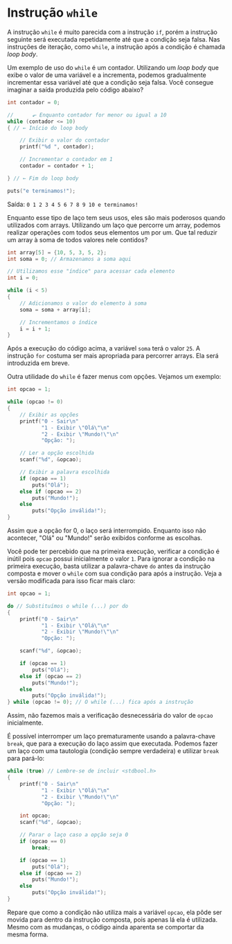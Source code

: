 # Instrução `while`

A instrução `while` é muito parecida com a instrução `if`, porém a instrução
seguinte será executada repetidamente até que a condição seja falsa. Nas
instruções de iteração, como `while`, a instrução após a condição é chamada
_loop body_.

Um exemplo de uso do `while` é um contador. Utilizando um _loop body_ que exibe
o valor de uma variável e a incrementa, podemos gradualmente incrementar essa
variável até que a condição seja falsa. Você consegue imaginar a saída produzida
pelo código abaixo?

```c
int contador = 0;

//      ⬐ Enquanto contador for menor ou igual a 10
while (contador <= 10)
{ // ← Início do loop body

    // Exibir o valor do contador
    printf("%d ", contador);

    // Incrementar o contador em 1
    contador = contador + 1;

} // ← Fim do loop body

puts("e terminamos!");
```

Saída: `0 1 2 3 4 5 6 7 8 9 10 e terminamos!`

Enquanto esse tipo de laço tem seus usos, eles são mais poderosos quando
utilizados com arrays. Utilizando um laço que percorre um array, podemos
realizar operações com todos seus elementos um por um. Que tal reduzir um array
à soma de todos valores nele contidos?

```c
int array[5] = {10, 5, 3, 5, 2};
int soma = 0; // Armazenamos a soma aqui

// Utilizamos esse "índice" para acessar cada elemento
int i = 0;

while (i < 5)
{
    // Adicionamos o valor do elemento à soma
    soma = soma + array[i];

    // Incrementamos o índice
    i = i + 1;
}
```

Após a execução do código acima, a variável `soma` terá o valor `25`. A
instrução `for` costuma ser mais apropriada para percorrer arrays. Ela será
introduzida em breve.

Outra utilidade do `while` é fazer menus com opções. Vejamos um exemplo:

```c
int opcao = 1;

while (opcao != 0)
{
    // Exibir as opções
    printf("0 - Sair\n"
           "1 - Exibir \"Olá\"\n"
           "2 - Exibir \"Mundo!\"\n"
           "Opção: ");

    // Ler a opção escolhida
    scanf("%d", &opcao);

    // Exibir a palavra escolhida
    if (opcao == 1)
        puts("Olá");
    else if (opcao == 2)
        puts("Mundo!");
    else
        puts("Opção inválida!");
}
```

Assim que a opção for 0, o laço será interrompido. Enquanto isso não acontecer,
"Olá" ou "Mundo!" serão exibidos conforme as escolhas.

Você pode ter percebido que na primeira execução, verificar a condição é inútil
pois `opcao` possui inicialmente o valor `1`. Para ignorar a condição na
primeira execução, basta utilizar a palavra-chave `do` antes da instrução
composta e mover o `while` com sua condição para após a instrução. Veja a versão
modificada para isso ficar mais claro:

```c
int opcao = 1;

do // Substituímos o while (...) por do
{
    printf("0 - Sair\n"
           "1 - Exibir \"Olá\"\n"
           "2 - Exibir \"Mundo!\"\n"
           "Opção: ");

    scanf("%d", &opcao);

    if (opcao == 1)
        puts("Olá");
    else if (opcao == 2)
        puts("Mundo!");
    else
        puts("Opção inválida!");
} while (opcao != 0); // O while (...) fica após a instrução
```

Assim, não fazemos mais a verificação desnecessária do valor de `opcao`
inicialmente.

É possível interromper um laço prematuramente usando a palavra-chave `break`,
que para a execução do laço assim que executada. Podemos fazer um laço com uma
tautologia (condição sempre verdadeira) e utilizar `break` para pará-lo:

```c
while (true) // Lembre-se de incluir <stdbool.h>
{
    printf("0 - Sair\n"
           "1 - Exibir \"Olá\"\n"
           "2 - Exibir \"Mundo!\"\n"
           "Opção: ");

    int opcao;
    scanf("%d", &opcao);

    // Parar o laço caso a opção seja 0
    if (opcao == 0)
        break;

    if (opcao == 1)
        puts("Olá");
    else if (opcao == 2)
        puts("Mundo!");
    else
        puts("Opção inválida!");
}
```

Repare que como a condição não utiliza mais a variável `opcao`, ela pôde ser
movida para dentro da instrução composta, pois apenas lá ela é utilizada. Mesmo
com as mudanças, o código ainda aparenta se comportar da mesma forma.
